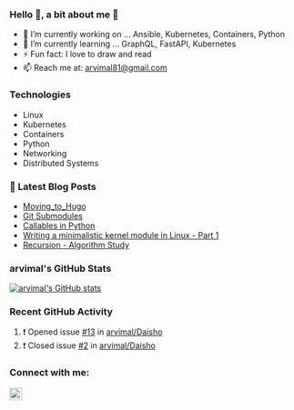 ### Hello 👋, a bit about me :raising_hand:

- 🔭 I’m currently working on ... Ansible, Kubernetes, Containers, Python
- 🌱 I’m currently learning ... GraphQL, FastAPI, Kubernetes
- ⚡ Fun fact: I love to draw and read 
- 📫 Reach me at: arvimal81@gmail.com

### Technologies

- Linux
- Kubernetes
- Containers
- Python
- Networking
- Distributed Systems

### 📕 Latest Blog Posts

<!-- BLOG-POST-LIST:START -->
- [Moving_to_Hugo](https://arvimal.github.io/posts/2021/05/moving_to_hugo/)
- [Git Submodules](https://arvimal.github.io/posts/2021/05/git-submodules/)
- [Callables in Python](https://arvimal.github.io/posts/2017/08/2017-08-09-callables-in-python/)
- [Writing a minimalistic kernel module in Linux - Part 1](https://arvimal.github.io/posts/2017/07/2017-07-27-writing-a-minimalistic-kernel-module-in-linux-part-1/)
- [Recursion - Algorithm Study](https://arvimal.github.io/posts/2017/06/2017-06-27-recursion-algorithm-study/)
<!-- BLOG-POST-LIST:END -->

### arvimal's GitHub Stats
[![arvimal's GitHub stats](https://github-readme-stats.vercel.app/api?username=arvimal&show_icons=true)](https://github.com/anuraghazra/github-readme-stats)

### Recent GitHub Activity
<!--START_SECTION:activity-->
1. ❗️ Opened issue [#13](https://github.com/arvimal/Daisho/issues/13) in [arvimal/Daisho](https://github.com/arvimal/Daisho)
2. ❗️ Closed issue [#2](https://github.com/arvimal/Daisho/issues/2) in [arvimal/Daisho](https://github.com/arvimal/Daisho)
<!--END_SECTION:activity-->

### Connect with me:
[<img align="left" alt="arvimal | LinkedIn" width="22px" src="https://cdn.jsdelivr.net/npm/simple-icons@v3/icons/linkedin.svg" />][linkedin]


<br />

[website]: https://arvimal.github.io
[linkedin]: https://linkedin.com/in/arvimal